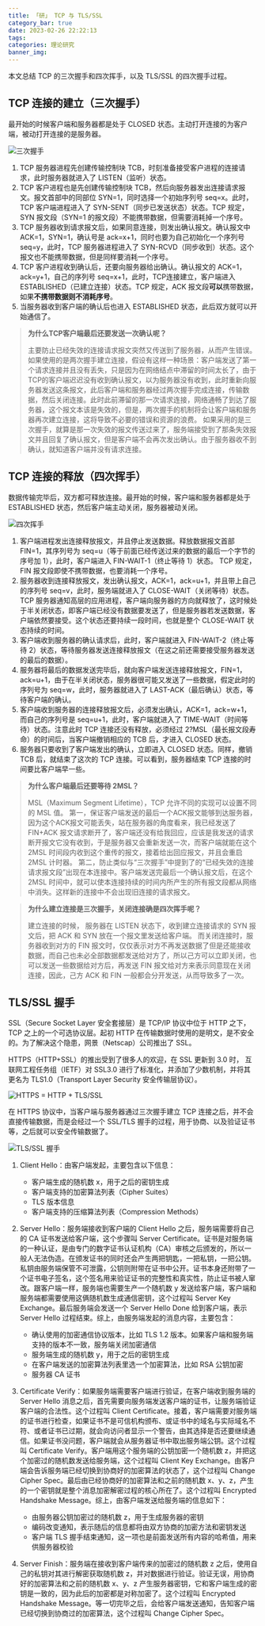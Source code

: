 ```yaml
---
title: 「研」 TCP 与 TLS/SSL
category_bar: true
date: 2023-02-26 22:22:13
tags:
categories: 理论研究
banner_img:
---
```


本文总结 TCP 的三次握手和四次挥手，以及 TLS/SSL 的四次握手过程。

<!-- more -->

## TCP 连接的建立（三次握手）

最开始的时候客户端和服务器都是处于 CLOSED 状态。主动打开连接的为客户端，被动打开连接的是服务器。

![三次握手](1.png)

1. TCP 服务器进程先创建传输控制块 TCB，时刻准备接受客户进程的连接请求，此时服务器就进入了 LISTEN（监听）状态。
2. TCP 客户进程也是先创建传输控制块 TCB，然后向服务器发出连接请求报文。报文首部中的同部位 SYN=1，同时选择一个初始序列号 seq=x。此时，TCP 客户端进程进入了 SYN-SENT（同步已发送状态）状态。TCP 规定，SYN 报文段（SYN=1 的报文段）不能携带数据，但需要消耗掉一个序号。
3. TCP 服务器收到请求报文后，如果同意连接，则发出确认报文。确认报文中 ACK=1，SYN=1，确认号是 ack=x+1，同时也要为自己初始化一个序列号 seq=y，此时，TCP 服务器进程进入了 SYN-RCVD（同步收到）状态。这个报文也不能携带数据，但是同样要消耗一个序号。
4. TCP 客户进程收到确认后，还要向服务器给出确认。确认报文的 ACK=1，ack=y+1，自己的序列号 seq=x+1，此时，TCP连接建立，客户端进入 ESTABLISHED（已建立连接）状态。TCP 规定，ACK 报文段**可以**携带数据，如果**不携带数据则不消耗序号**。
5. 当服务器收到客户端的确认后也进入 ESTABLISHED 状态，此后双方就可以开始通信了。

> **为什么TCP客户端最后还要发送一次确认呢？**
> 
> 主要防止已经失效的连接请求报文突然又传送到了服务器，从而产生错误。
> 如果使用的是两次握手建立连接，假设有这样一种场景：客户端发送了第一个请求连接并且没有丢失，只是因为在网络结点中滞留的时间太长了，由于TCP的客户端迟迟没有收到确认报文，以为服务器没有收到，此时重新向服务器发送这条报文，此后客户端和服务器经过两次握手完成连接，传输数据，然后关闭连接。此时此前滞留的那一次请求连接，网络通畅了到达了服务器，这个报文本该是失效的，但是，两次握手的机制将会让客户端和服务器再次建立连接，这将导致不必要的错误和资源的浪费。
> 如果采用的是三次握手，就算是那一次失效的报文传送过来了，服务端接受到了那条失效报文并且回复了确认报文，但是客户端不会再次发出确认。由于服务器收不到确认，就知道客户端并没有请求连接。

## TCP 连接的释放（四次挥手）

数据传输完毕后，双方都可释放连接。最开始的时候，客户端和服务器都是处于 ESTABLISHED 状态，然后客户端主动关闭，服务器被动关闭。

![四次挥手](2.png)

1. 客户端进程发出连接释放报文，并且停止发送数据。释放数据报文首部 FIN=1，其序列号为 seq=u（等于前面已经传送过来的数据的最后一个字节的序号加 1），此时，客户端进入 FIN-WAIT-1（终止等待 1）状态。 TCP 规定，FIN 报文段即使不携带数据，也要消耗一个序号。
2. 服务器收到连接释放报文，发出确认报文，ACK=1，ack=u+1，并且带上自己的序列号 seq=v，此时，服务端就进入了 CLOSE-WAIT（关闭等待）状态。TCP 服务器通知高层的应用进程，客户端向服务器的方向就释放了，这时候处于半关闭状态，即客户端已经没有数据要发送了，但是服务器若发送数据，客户端依然要接受。这个状态还要持续一段时间，也就是整个 CLOSE-WAIT 状态持续的时间。
3. 客户端收到服务器的确认请求后，此时，客户端就进入 FIN-WAIT-2（终止等待 2）状态，等待服务器发送连接释放报文（在这之前还需要接受服务器发送的最后的数据）。
4. 服务器将最后的数据发送完毕后，就向客户端发送连接释放报文，FIN=1，ack=u+1，由于在半关闭状态，服务器很可能又发送了一些数据，假定此时的序列号为 seq=w，此时，服务器就进入了 LAST-ACK（最后确认）状态，等待客户端的确认。
5. 客户端收到服务器的连接释放报文后，必须发出确认，ACK=1，ack=w+1，而自己的序列号是 seq=u+1，此时，客户端就进入了 TIME-WAIT（时间等待）状态。注意此时 TCP 连接还没有释放，必须经过 2?MSL（最长报文段寿命）的时间后，当客户端撤销相应的 TCB 后，才进入 CLOSED 状态。
6. 服务器只要收到了客户端发出的确认，立即进入 CLOSED 状态。同样，撤销 TCB 后，就结束了这次的 TCP 连接。可以看到，服务器结束 TCP 连接的时间要比客户端早一些。

> **为什么客户端最后还要等待 2MSL？**
>
> MSL（Maximum Segment Lifetime），TCP 允许不同的实现可以设置不同的 MSL 值。
> 第一，保证客户端发送的最后一个ACK报文能够到达服务器，因为这个ACK报文可能丢失，站在服务器的角度看来，我已经发送了 FIN+ACK 报文请求断开了，客户端还没有给我回应，应该是我发送的请求断开报文它没有收到，于是服务器又会重新发送一次，而客户端就能在这个 2MSL 时间段内收到这个重传的报文，接着给出回应报文，并且会重启 2MSL 计时器。
> 第二，防止类似与“三次握手”中提到了的“已经失效的连接请求报文段”出现在本连接中。客户端发送完最后一个确认报文后，在这个 2MSL 时间中，就可以使本连接持续的时间内所产生的所有报文段都从网络中消失。这样新的连接中不会出现旧连接的请求报文。

> **为什么建立连接是三次握手，关闭连接确是四次挥手呢？**
> 
> 建立连接的时候， 服务器在 LISTEN 状态下，收到建立连接请求的 SYN 报文后，把 ACK 和 SYN 放在一个报文里发送给客户端。
> 而关闭连接时，服务器收到对方的 FIN 报文时，仅仅表示对方不再发送数据了但是还能接收数据，而自己也未必全部数据都发送给对方了，所以己方可以立即关闭，也可以发送一些数据给对方后，再发送 FIN 报文给对方来表示同意现在关闭连接，因此，己方 ACK 和 FIN 一般都会分开发送，从而导致多了一次。

## TLS/SSL 握手

SSL（Secure Socket Layer 安全套接层）是 TCP/IP 协议中位于 HTTP 之下，TCP 之上的一个可选协议层。起初 HTTP 在传输数据时使用的是明文，是不安全的。为了解决这个隐患，网景（Netscap）公司推出了 SSL。

HTTPS（HTTP+SSL）的推出受到了很多人的欢迎，在 SSL 更新到 3.0 时， 互联网工程任务组（IETF）对 SSL3.0 进行了标准化，并添加了少数机制，并将其更名为 TLS1.0（Transport Layer Security 安全传输层协议）。

![HTTPS = HTTP + TLS/SSL](3.png)

在 HTTPS 协议中，当客户端与服务器通过三次握手建立 TCP 连接之后，并不会直接传输数据，而是会经过一个 SSL/TLS 握手的过程，用于协商、以及验证证书等，之后就可以安全传输数据了。

![TLS/SSL 握手](4.png)

1. Client Hello：由客户端发起，主要包含以下信息：
   - 客户端生成的随机数 x，用于之后的密钥生成
   - 客户端支持的加密算法列表（Cipher Suites）
   - TLS 版本信息
   - 客户端支持的压缩算法列表（Compression Methods）

2. Server Hello：服务端接收到客户端的 Client Hello 之后，服务端需要将自己的 CA 证书发送给客户端，这个步骤叫 Server Certificate。证书是对服务端的一种认证，是由专门的数字证书认证机构（CA）审核之后颁发的，所以一般人无法伪造。在颁发证书的同时还会产生两把钥匙，一把私钥，一把公钥。私钥由服务端保管不可泄露，公钥则附带在证书中公开。证书本身还附带了一个证书电子签名，这个签名用来验证证书的完整性和真实性，防止证书被人窜改。跟客户端一样，服务端也需要生产一个随机数 y 发送给客户端，客户端和服务端都需要使用这俩随机数生成通信密钥，这个过程叫 Server Key Exchange。最后服务端会发送一个 Server Hello Done 给到客户端，表示 Server Hello 过程结束。综上，由服务端发起的消息内容，主要包含：
   * 确认使用的加密通信协议版本，比如 TLS 1.2 版本。如果客户端和服务端支持的版本不一致，服务端关闭加密通信
   * 服务端生成的随机数 y，用于之后的密钥生成
   * 在客户端发送的加密算法列表里选一个加密算法，比如 RSA 公钥加密
   * 服务器 CA 证书

3. Certificate Verify：如果服务端需要客户端进行验证，在客户端收到服务端的 Server Hello 消息之后，首先需要向服务端发送客户端的证书，让服务端验证客户端的合法性。这个过程叫 Client Certificate。接着，客户端需要对服务端的证书进行检查，如果证书不是可信机构颁布、或证书中的域名与实际域名不符、或者证书已过期，就会向访问者显示一个警告，由其选择是否还要继续通信。如果证书没问题，客户端就会从服务器证书中取出服务端公钥。这个过程叫 Certificate Verify。客户端用这个服务端的公钥加密一个随机数 z，并把这个加密过的随机数发送给服务端，这个过程叫 Client Key Exchange。由客户端会告诉服务端已经切换到协商好的加密算法的状态了，这个过程叫 Change Cipher Spec。最后由已经协商好的加密算法和之前的随机数 x、y、z，产生的一个密钥就是整个消息加密解密过程的核心所在了。这个过程叫 Encrypted Handshake Message。综上，由客户端发送给服务端的信息如下：
   * 由服务器公钥加密过的随机数 z，用于生成服务器的密钥
   * 编码改变通知，表示随后的信息都将由双方协商的加密方法和密钥发送
   * 客户端 TLS 握手结束通知，这一项也是前面发送所有内容的哈希值，用来供服务器校验

4. Server Finish：服务端在接收到客户端传来的加密过的随机数 z 之后，使用自己的私钥对其进行解密获取随机数 z，并对数据进行验证。验证无误，用协商好的加密算法和之前的随机数 x、y、z 产生服务器密钥，它和客户端生成的密钥是一致的，因为此后的加密都是对称加密了。这个过程叫 Encrypted Handshake Message。等一切完毕之后，会给客户端发送通知，告知客户端已经切换到协商过的加密算法，这个过程叫 Change Cipher Spec。